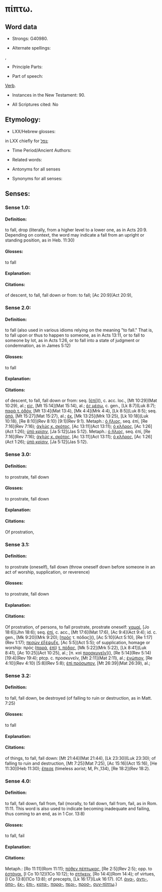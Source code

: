 # πίπτω.

<!-- Status: S2=NeedsReview -->
<!-- Lexica used for edits: BDAG, FFM, LN, A-S -->

## Word data

* Strongs: G40980.

* Alternate spellings:

,

* Principle Parts: 


* Part of speech: 

[Verb](http://ugg.readthedocs.io/en/latest/verb.html).

* Instances in the New Testament: 90.

* All Scriptures cited: No

## Etymology: 


* LXX/Hebrew glosses: 

in LXX chiefly for [נפל](//en-uhl/H5307);

* Time Period/Ancient Authors: 


* Related words: 

* Antonyms for all senses

* Synonyms for all senses: 


## Senses: 


### Sense  1.0: 

#### Definition: 

to fall, drop (literally, from a higher level to a lower one, as in Acts 20:9.  Depending on context, the word may indicate a fall from an upright or standing position, as in Heb. 11:30)

#### Glosses: 

to fall

#### Explanation: 


#### Citations: 

of descent, to fall, fall down or from: to fall; [Ac 20:9](Act 20:9), 

### Sense  2.0: 

#### Definition: 

to fall (also used in various idioms relying on the meaning "to fall."  That is, to fall upon or thus to happen to someone, as in Acts 13:11, or to fall to someone by lot, as in Acts 1:26, or to fall into a state of judgment or condemnation, as in James 5:12)

#### Glosses: 

to fall 

#### Explanation: 


#### Citations: 

of descent, to fall, fall down or from: seq. [[ἐπί]()](), c. acc. loc., [Mt 10:29](Mat 10:29), al.; [εἰς](), [Mt 15:14](Mat 15:14), al.; [ἐς μέσῳ](), c. gen., [Lk 8:7](Luk 8:7); [παρὰ τ. ὁδόν](), [Mt 13:4](Mat 13:4), [Mk 4:4](Mrk 4:4), [Lk 8:5](Luk 8:5); seq. [ἀπό](), [Mt 15:27](Mat 15:27), al.; [ἐκ](), [Mk 13:25](Mrk 13:25), [Lk 10:18](Luk 10:18), [Re 8:10](Rev 8:10) [9:1](Rev 9:1). Metaph.: [ὁ ἥλιος](), seq. ἐπί, [Re 7:16](Rev 7:16); [ἀχλὺς κ. σκότος](), [Ac 13:11](Act 13:11); [ὁ κλῆρος](), [Ac 1:26](Act 1:26); [ὑπὸ κρίσιν](), [Ja 5:12](Jas 5:12). Metaph.: [ὁ ἥλιος](), seq. ἐπί, [Re 7:16](Rev 7:16); [ἀχλὺς κ. σκότος](), [Ac 13:11](Act 13:11); [ὁ κλῆρος](), [Ac 1:26](Act 1:26); [ὑπὸ κρίσιν](), [Ja 5:12](Jas 5:12).


### Sense  3.0: 

#### Definition: 

to prostrate, fall down

#### Glosses:

to prostrate, fall down

#### Explanation:


#### Citations: 

Of prostration,

### Sense  3.1: 

#### Definition: 

to prostrate (oneself), fall down (throw oneself down before someone in an act of worship, supplication, or reverence)	

#### Glosses: 

to prostrate, fall down

#### Explanation: 


#### Citations: 

Of prostration, of persons, to fall prostrate, prostrate oneself: [χαμαί](), [Jo 18:6](Jhn 18:6); seq. [ἐπί](), c. acc., [Mt 17:6](Mat 17:6), [Ac 9:4](Act 9:4); id. c. gen., [Mk 9:20](Mrk 9:20); [[πρὸς]() τ. πόδας](), [Ac 5:10](Act 5:10), [Re 1:17](Rev 1:17); [πεσὼν ἐξέψυξε](), [Ac 5:5](Act 5:5); of supplication, homage or worship: πρὸς ([παρὰ](), [ἐπὶ]()) [τ. πὸδας](), [Mk 5:22](Mrk 5:22), [Lk 8:41](Luk 8:41), [Ac 10:25](Act 10:25), al.; [π. καὶ [προσκυνεῖν]()](), [Re 5:14](Rev 5:14) [19:4](Rev 19:4); ptcp. c. προσκυνεῖν, [Mt 2:11](Mat 2:11), al.; [ἐνώπιον](), [Re 4:10](Rev 4:10) [5:8](Rev 5:8); [ἐπὶ πρόσωπον](), [Mt 26:39](Mat 26:39), al.;

### Sense  3.2: 

#### Definition: 

to fall, fall down, be destroyed (of falling to ruin or destruction, as in Matt. 7:25)

#### Glosses: 

to fall

#### Explanation: 


#### Citations: 

of things, to fall, fall down: [Mt 21:44](Mat 21:44), [Lk 23:30](Luk 23:30); of falling to ruin and destruction, [Mt 7:25](Mat 7:25), [Ac 15:16](Act 15:16), [He 11:30](Heb 11:30); [ἔπεσε]() (timeless aorist; M, Pr.,134), [Re 18:2](Rev 18:2).

### Sense  4.0:

#### Definition: 

to fall, fall down, fall from, fail (morally, to fall down, fall from, fail, as in Rom. 11:11.  This word is also used to indicate becoming inadequate and failing, thus coming to an end, as in 1 Cor. 13:8)

#### Glosses: 

to fall, fail

#### Explanation: 


#### Citations: 

Metaph.: [Ro 11:11](Rom 11:11); [πόθεν πέπτωκας](), [Re 2:5](Rev 2:5); opp. to [ἑστάναι](), [I Co 10:12](1Co 10:12); to [στήκειν](), [Ro 14:4](Rom 14:4); of virtues, [I Co 13:8](1Co 13:8); of precepts, [Lk 16:17](Luk 16:17). (Cf. [ἀνα-](), [ἀντι-](), [ἀπο-](), [ἐκ-](), [ἐπι-](), [κατα-](), [παρα-](), [περι-](), [προσ-](), [συν-πίπτω]().)